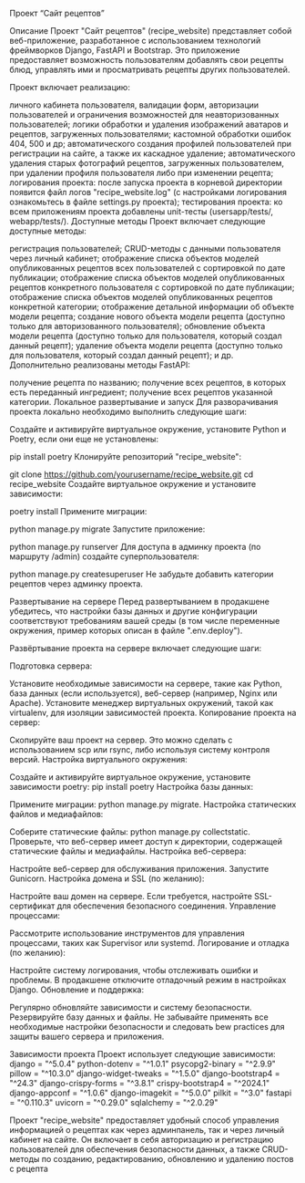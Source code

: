 Проект “Сайт рецептов”

Описание
Проект "Сайт рецептов" (recipe_website) представляет собой веб-приложение, разработанное с использованием технологий фреймворков Django, FastAPI и Bootstrap. Это приложение предоставляет возможность пользователям добавлять свои рецепты блюд, управлять ими и просматривать рецепты других пользователей.

Проект включает реализацию:

личного кабинета пользователя, валидации форм, авторизации пользователей и ограничения возможностей для неавторизованных пользователей;
логики обработки и удаления изображений аватаров и рецептов, загруженных пользователями;
кастомной обработки ошибок 404, 500 и др;
автоматического создания профилей пользователей при регистрации на сайте, а также их каскадное удаление;
автоматического удаления старых фотографий рецептов, загруженных пользователем, при удалении профиля пользователя либо при изменении рецепта;
логирования проекта: после запуска проекта в корневой директории появится файл логов "recipe_website.log" (с настройками логирования ознакомьтесь в файле settings.py проекта);
тестирования проекта: ко всем приложениям проекта добавлены unit-тесты (usersapp/tests/, webapp/tests/).
Доступные методы
Проект включает следующие доступные методы:

регистрация пользователей;
CRUD-методы с данными пользователя через личный кабинет;
отображение списка объектов моделей опубликованных рецептов всех пользователей с сортировкой по дате публикации;
отображение списка объектов моделей опубликованных рецептов конкретного пользователя с сортировкой по дате публикации;
отображение списка объектов моделей опубликованных рецептов конкретной категории;
отображение детальной информации об объекте модели рецепта;
создание нового объекта модели рецепта (доступно только для авторизованного пользователя);
обновление объекта модели рецепта (доступно только для пользователя, который создал данный рецепт);
удаление объекта модели рецепта (доступно только для пользователя, который создал данный рецепт);
и др.
Дополнительно реализованы методы FastAPI:

получение рецепта по названию;
получение всех рецептов, в которых есть переданный ингредиент;
получение всех рецептов указанной категории.
Локальное развертывание и запуск
Для разворачивания проекта локально необходимо выполнить следующие шаги:

Создайте и активируйте виртуальное окружение, установите Python и Poetry, если они еще не установлены:

pip install poetry
Клонируйте репозиторий "recipe_website":

git clone https://github.com/yourusername/recipe_website.git
cd recipe_website
Создайте виртуальное окружение и установите зависимости:

poetry install
Примените миграции:

python manage.py migrate
Запустите приложение:

python manage.py runserver
Для доступа в админку проекта (по маршруту /admin) создайте суперпользователя:

python manage.py createsuperuser
Не забудьте добавить категории рецептов через админку проекта.

Развертывание на сервере
Перед развертыванием в продакшене убедитесь, что настройки базы данных и другие конфигурации соответствуют требованиям вашей среды (в том числе переменные окружения, пример которых описан в файле ".env.deploy").

Развёртывание проекта на сервере включает следующие шаги:

Подготовка сервера:

Установите необходимые зависимости на сервере, такие как Python, база данных (если используется), веб-сервер (например, Nginx или Apache).
Установите менеджер виртуальных окружений, такой как virtualenv, для изоляции зависимостей проекта.
Копирование проекта на сервер:

Скопируйте ваш проект на сервер. Это можно сделать с использованием scp или rsync, либо используя систему контроля версий.
Настройка виртуального окружения:

Создайте и активируйте виртуальное окружение, установите зависимости poetry:
pip install poetry
Настройка базы данных:

Примените миграции:
python manage.py migrate.
Настройка статических файлов и медиафайлов:

Соберите статические файлы:
python manage.py collectstatic.
Проверьте, что веб-сервер имеет доступ к директории, содержащей статические файлы и медиафайлы.
Настройка веб-сервера:

Настройте веб-сервер для обслуживания приложения.
Запустите Gunicorn.
Настройка домена и SSL (по желанию):

Настройте ваш домен на сервере.
Если требуется, настройте SSL-сертификат для обеспечения безопасного соединения.
Управление процессами:

Рассмотрите использование инструментов для управления процессами, таких как Supervisor или systemd.
Логирование и отладка (по желанию):

Настройте систему логирования, чтобы отслеживать ошибки и проблемы.
В продакшене отключите отладочный режим в настройках Django.
Обновление и поддержка:

Регулярно обновляйте зависимости и систему безопасности.
Резервируйте базу данных и файлы.
Не забывайте применять все необходимые настройки безопасности и следовать bew practices для защиты вашего сервера и приложения.

Зависимости проекта
Проект использует следующие зависимости:
django = "^5.0.4"
python-dotenv = "^1.0.1"
psycopg2-binary = "^2.9.9"
pillow = "^10.3.0"
django-widget-tweaks = "^1.5.0"
django-bootstrap4 = "^24.3"
django-crispy-forms = "^3.8.1"
crispy-bootstrap4 = "^2024.1"
django-appconf = "^1.0.6"
django-imagekit = "^5.0.0"
pilkit = "^3.0"
fastapi = "^0.110.3"
uvicorn = "^0.29.0"
sqlalchemy = "^2.0.29"


Проект "recipe_website" предоставляет удобный способ управления информацией о рецептах как через админпанель, так и через личный кабинет на сайте. Он включает в себя авторизацию и регистрацию пользователей для обеспечения безопасности данных, а также CRUD-методы по созданию, редактированию, обновлению и удалению постов с рецепта
